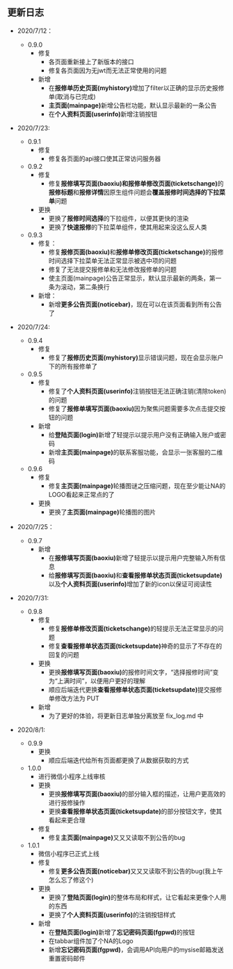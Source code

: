 ## 更新日志
* 2020/7/12：<br>
    * 0.9.0
        * 修复
            * 各页面重新接上了新版本的接口
            * 修复各页面因为无jwt而无法正常使用的问题
        * 新增
            * 在<b>报修单历史页面(myhistory)</b>增加了filter以正确的显示历史报修单(取消与已完成) 
            * <b>主页面(mainpage)</b>新增公告栏功能，默认显示最新的一条公告
            * 在<b>个人资料页面(userinfo)</b>新增注销按钮

* 2020/7/23: <br>
    * 0.9.1
        * 修复
            * 修复各页面的api接口使其正常访问服务器
    * 0.9.2
        * 修复
            * 修复<b>报修填写页面(baoxiu)和报修单修改页面(ticketschange)</b>的<b>报修标题</b>和<b>报修详情</b>因原生组件问题会<b>覆盖报修时间选择的下拉菜单</b>问题
        * 更换
            * 更换了<b>报修时间选择</b>的下拉组件，以便其更快的渲染
            * 更换了<b>快速报修</b>的下拉菜单组件，使其用起来没这么反人类
    * 0.9.3
        * 修复：
            * 修复<b>报修页面(baoxiu)</b>和<b>报修单修改页面(ticketschange)</b>的报修时间选择下拉菜单无法正常显示被选中项的问题
            * 修复了无法提交报修单和无法修改报修单的问题
            * 使主页面(mainpage)公告正常显示，默认显示最新的两条，第一条为滚动，第二条换行
        * 新增：
            * 新增<b>更多公告页面(noticebar)</b>，现在可以在该页面看到所有公告了
* 2020/7/24: <br>
    * 0.9.4
        * 修复
            * 修复了<b>报修历史页面(myhistory)</b>显示错误问题，现在会显示账户下的所有报修单了
    * 0.9.5
        * 修复        
            * 修复了<b>个人资料页面(userinfo)</b>注销按钮无法正确注销(清除token)的问题
            * 修复了<b>报修单填写页面(baoxiu)</b>因为聚焦问题需要多次点击提交按钮的问题
        * 新增
            * 给<b>登陆页面(login)</b>新增了轻提示以提示用户没有正确输入账户或密码
            * 新增<b>主页面(mainpage)</b>的联系客服功能，会显示一张客服的二维码
    * 0.9.6
        * 修复
            * 修复<b>主页面(mainpage)</b>轮播图谜之压缩问题，现在至少能让NA的LOGO看起来正常点的了
        * 更换    
            * 更换了<b>主页面(mainpage)</b>轮播图的图片
* 2020/7/25： <br>
    * 0.9.7
        * 新增
            * 在<b>报修填写页面(baoxiu)</b>新增了轻提示以提示用户完整输入所有信息
            * 给<b>报修填写页面(baoxiu)</b>和<b>查看报修单状态页面(ticketsupdate)</b>以及<b>个人资料页面(userinfo)</b>增加了新的icon以保证可阅读性
* 2020/7/31: <br>
    * 0.9.8
        * 修复
            * 修复<b>报修单修改页面(ticketschange)</b>的轻提示无法正常显示的问题
            * 修复<b>查看报修单状态页面(ticketsupdate)</b>神奇的显示了不存在的回复的问题
        * 更换
            * 更换<b>报修填写页面(baoxiu)</b>的报修时间文字，“选择报修时间”变为“上满时间”，以便用户更好的理解
            * 顺应后端迭代更换<b>查看报修单状态页面(ticketsupdate)</b>提交报修单修改方法为 PUT
        * 新增
            * 为了更好的体验，将更新日志单独分离放至 fix_log.md 中
* 2020/8/1: <br>
    * 0.9.9
        * 更换
            * 顺应后端迭代给所有页面都更换了从数据获取的方式
    * 1.0.0
        * 进行微信小程序上线审核
        * 更换
            * 更换<b>报修填写页面(baoxiu)</b>的部分输入框的描述，让用户更高效的进行报修操作
            * 更换<b>查看报修单状态页面(ticketsupdate)</b>的部分按钮文字，使其看起来更合理
        * 修复
            * 修复<b>主页面(mainpage)</b>又又又读取不到公告的bug
    * 1.0.1
        * 微信小程序已正式上线
        * 修复
            * 修复<b>更多公告页面(noticebar)</b>又又又读取不到公告的bug(我上午怎么忘了修这个)
        * 更换
            * 更换了<b>登陆页面(login)</b>的整体布局和样式，让它看起来更像个人用的东西
            * 更换了<b>个人资料页面(userinfo)</b>的注销按钮样式
        * 新增
            * 在<b>登陆页面(login)</b>新增了<b>忘记密码页面(fgpwd)</b>的按钮
            * 在tabbar组件加了个NA的Logo
            * 新增<b>忘记密码页面(fgpwd)</b>，会调用API向用户的mysise邮箱发送重置密码邮件
